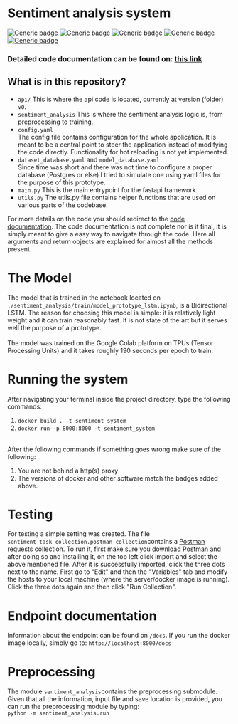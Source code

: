 # Sentiment analysis system 
[![Generic badge](https://img.shields.io/badge/python-3.8-green.svg)](https://shields.io/)
[![Generic badge](https://img.shields.io/badge/docker-20.10.8-blue.svg)](https://shields.io/)
[![Generic badge](https://img.shields.io/badge/docker_build-passed-green.svg)](https://shields.io/)
[![Generic badge](https://img.shields.io/badge/stability-experimental-orange.svg)](https://shields.io/)
[![Generic badge](https://img.shields.io/badge/version-0.1-aquamarine.svg)](https://shields.io/)

### Detailed code documentation can be found on: <a href="http://aldit-sentiment-technical-docs.s3-website.eu-central-1.amazonaws.com"> this link</a>

## What is in this repository?
- ```api/``` This is where the api code is located, currently at version (folder) ```v0```.
- ```sentiment_analysis``` This is where the sentiment analysis logic is, from preprocessing to training.
- ```config.yaml``` <br/> The config file contains configuration for the whole application. It is meant to be a central point to steer the application instead of modifying the code directly. Functionality for hot reloading is not yet implemented.
- ```dataset_database.yaml``` and ```model_database.yaml``` <br/>
    Since time was short and there was not time to configure a proper database (Postgres or else) I tried to simulate one using yaml files for the purpose of this prototype.
- ```main.py``` This is the main entrypoint for the fastapi framework.
- ```utils.py``` The utils.py file contains helper functions that are used on various parts of the codebase.


For more details on the code you should redirect to the <a href="http://aldit-sentiment-technical-docs.s3-website.eu-central-1.amazonaws.com"> code documentation</a>. The code documentation is not complete nor is it final, it is simply meant to give a easy way to navigate through the code. Here all arguments and return objects are explained for almost all the methods present.

# The Model
The model that is trained in the notebook located on ```./sentiment_analysis/train/model_prototype_lstm.ipynb```, is a Bidirectional LSTM. The reason for choosing this model is simple: it is relatively light weight and it can train reasonably fast. It is not state of the art but it serves well the purpose of a prototype.
<br/><br/>
The model was trained on the Google Colab platform on TPUs (Tensor Processing Units) and it takes roughly 190 seconds per epoch to train.

# Running the system
After navigating your terminal inside the project directory, type the following commands:

1. ```docker build . -t sentiment_system```
2. ```docker run -p 8000:8000 -t sentiment_system```

<br/>
After the following commands if something goes wrong make sure of the following:

1. You are not behind a http(s) proxy
2. The versions of docker and other software match the badges added above.

# Testing
For testing a simple setting was created. The file ```sentiment_task_collection.postman_collection```contains a <a href="https://www.postman.com/">Postman</a> requests collection. To run it, first make sure you <a href="https://www.postman.com/downloads/">download Postman</a> and after doing so and installing it, on the top left click import and select the above mentioned file. After it is successfully imported, click the three dots next to the name. First go to "Edit" and then the "Variables" tab and modify the hosts to your local machine (where the server/docker image is running). Click the three dots again and then click "Run Collection".

# Endpoint documentation

Information about the endpoint can be found on ```/docs```.
If you run the docker image locally, simply go to: ```http://localhost:8000/docs```

# Preprocessing

The module ```sentiment_analysis```contains the preprocessing submodule.
Given that all the information, input file and save location is provided, you can run the preprocessing module by typing:<br/>
```python -m sentiment_analysis.run```